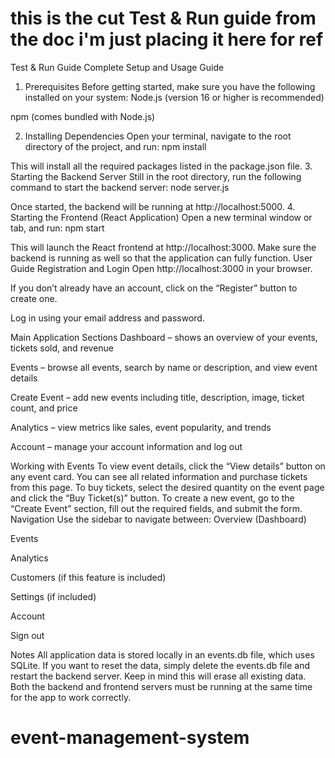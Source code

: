 # this is the cut Test & Run guide from the doc i'm just placing it here for ref 

Test & Run Guide
Complete Setup and Usage Guide
1. Prerequisites
Before getting started, make sure you have the following installed on your system:
Node.js (version 16 or higher is recommended)


npm (comes bundled with Node.js)


2. Installing Dependencies
Open your terminal, navigate to the root directory of the project, and run:
npm install

This will install all the required packages listed in the package.json file.
3. Starting the Backend Server
Still in the root directory, run the following command to start the backend server:
node server.js

Once started, the backend will be running at http://localhost:5000.
4. Starting the Frontend (React Application)
Open a new terminal window or tab, and run:
npm start

This will launch the React frontend at http://localhost:3000.
Make sure the backend is running as well so that the application can fully function.
User Guide
Registration and Login
Open http://localhost:3000 in your browser.


If you don’t already have an account, click on the “Register” button to create one.


Log in using your email address and password.


Main Application Sections
Dashboard – shows an overview of your events, tickets sold, and revenue


Events – browse all events, search by name or description, and view event details


Create Event – add new events including title, description, image, ticket count, and price


Analytics – view metrics like sales, event popularity, and trends


Account – manage your account information and log out

Working with Events
To view event details, click the “View details” button on any event card. You can see all related information and purchase tickets from this page.
To buy tickets, select the desired quantity on the event page and click the “Buy Ticket(s)” button.
To create a new event, go to the “Create Event” section, fill out the required fields, and submit the form.
Navigation
Use the sidebar to navigate between:
Overview (Dashboard)


Events


Analytics


Customers (if this feature is included)


Settings (if included)


Account


Sign out


Notes
All application data is stored locally in an events.db file, which uses SQLite. If you want to reset the data, simply delete the events.db file and restart the backend server. Keep in mind this will erase all existing data.
Both the backend and frontend servers must be running at the same time for the app to work correctly.

# event-management-system